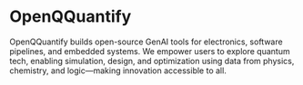 # OpenQQuantify
OpenQQuantify builds open-source GenAI tools for electronics, software pipelines, and embedded systems. We empower users to explore quantum tech, enabling simulation, design, and optimization using data from physics, chemistry, and logic—making innovation accessible to all.
